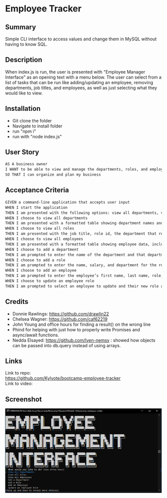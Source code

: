 # Employee Tracker

## Summary

Simple CLI interface to access values and change them in MySQL without having to know SQL.

## Description

When index.js is run, the user is presented with "Employee Manager Interface" as an opening text with a menu below. The user can select from a list of tasks that can be run like adding/updating an employee, removing departments, job titles, and employees, as well as just selecting what they would like to view.

## Installation

- Git clone the folder
- Navigate to install folder
- run "npm i"
- run with "node index.js"

## User Story

```md
AS A business owner
I WANT to be able to view and manage the departments, roles, and employees in my company
SO THAT I can organize and plan my business
```

## Acceptance Criteria

```md
GIVEN a command-line application that accepts user input
WHEN I start the application
THEN I am presented with the following options: view all departments, view all roles, view all employees, add a department, add a role, add an employee, and update an employee role
WHEN I choose to view all departments
THEN I am presented with a formatted table showing department names and department ids
WHEN I choose to view all roles
THEN I am presented with the job title, role id, the department that role belongs to, and the salary for that role
WHEN I choose to view all employees
THEN I am presented with a formatted table showing employee data, including employee ids, first names, last names, job titles, departments, salaries, and managers that the employees report to
WHEN I choose to add a department
THEN I am prompted to enter the name of the department and that department is added to the database
WHEN I choose to add a role
THEN I am prompted to enter the name, salary, and department for the role and that role is added to the database
WHEN I choose to add an employee
THEN I am prompted to enter the employee’s first name, last name, role, and manager, and that employee is added to the database
WHEN I choose to update an employee role
THEN I am prompted to select an employee to update and their new role and this information is updated in the database
```

## Credits

- Donnie Rawlings: https://github.com/drawlin22
- Chelsea Wagner: https://github.com/caf62219
- John Young and office hours for finding a result() on the wrong line
- Phind for helping with just how to properly write Promises and async/await functions.
- Nedda Elsayed: https://github.com/lven-nemsy : showed how objects can be passed into db.query instead of using arrays.

## Links

Link to repo:  
https://github.com/Kylyote/bootcamp-employee-tracker  
Link to video:

## Screenshot

![Alt text](assets/pics/ScreenShot.png)
